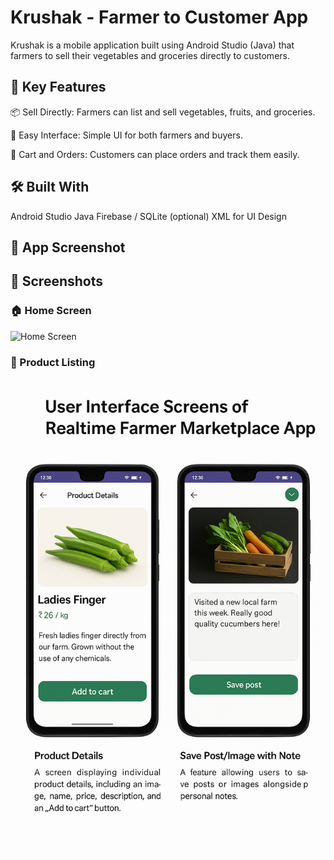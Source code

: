 # Krushak - Farmer to Customer App
Krushak is a mobile application built using Android Studio (Java) that farmers to sell their vegetables and groceries directly to customers.
## 🌾 Key Features

📦 Sell Directly: Farmers can list and sell vegetables, fruits, and groceries.

📱 Easy Interface: Simple UI for both farmers and buyers.

🛒 Cart and Orders: Customers can place orders and track them easily.

## 🛠️ Built With

Android Studio
Java
Firebase / SQLite (optional)
XML for UI Design

## 📱 App Screenshot

## 📸 Screenshots

### 🏠 Home Screen
![Home Screen](1(2).png)

### 🛒 Product Listing
![Product Listing](2.png)

